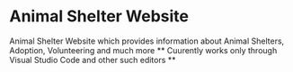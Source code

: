# Animal Shelter Website
Animal Shelter Website which provides information about Animal Shelters, Adoption, Volunteering and much more
** Cuurently works only through Visual Studio Code and other such editors **
